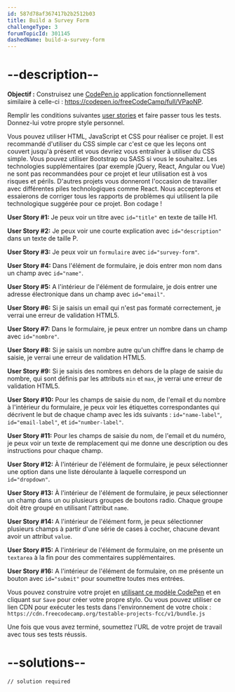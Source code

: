 ```yaml
---
id: 587d78af367417b2b2512b03
title: Build a Survey Form
challengeType: 3
forumTopicId: 301145
dashedName: build-a-survey-form
---
```


# --description--

**Objectif :** Construisez une [CodePen.io](https://codepen.io) application fonctionnellement similaire à celle-ci : <https://codepen.io/freeCodeCamp/full/VPaoNP>.

Remplir les conditions suivantes [user stories](https://en.wikipedia.org/wiki/User_story) et faire passer tous les tests. Donnez-lui votre propre style personnel.

Vous pouvez utiliser HTML, JavaScript et CSS pour réaliser ce projet. Il est recommandé d'utiliser du CSS simple car c'est ce que les leçons ont couvert jusqu'à présent et vous devriez vous entraîner à utiliser du CSS simple. Vous pouvez utiliser Bootstrap ou SASS si vous le souhaitez. Les technologies supplémentaires (par exemple jQuery, React, Angular ou Vue) ne sont pas recommandées pour ce projet et leur utilisation est à vos risques et périls. D'autres projets vous donneront l'occasion de travailler avec différentes piles technologiques comme React. Nous accepterons et essaierons de corriger tous les rapports de problèmes qui utilisent la pile technologique suggérée pour ce projet. Bon codage !

**User Story #1:** Je peux voir un titre avec `id="title"` en texte de taille H1.

**User Story #2:** Je peux voir une courte explication avec `id="description"` dans un texte de taille P.

**User Story #3:** Je peux voir un `formulaire` avec `id="survey-form"`.

**User Story #4:** Dans l'élément de formulaire, je dois entrer mon nom dans un champ avec `id="name"`.

**User Story #5:** A l'intérieur de l'élément de formulaire, je dois entrer une adresse électronique dans un champ avec `id="email"`.

**User Story #6:** Si je saisis un email qui n'est pas formaté correctement, je verrai une erreur de validation HTML5.

**User Story #7:** Dans le formulaire, je peux entrer un nombre dans un champ avec `id="nombre"`.

**User Story #8:** Si je saisis un nombre autre qu'un chiffre dans le champ de saisie, je verrai une erreur de validation HTML5.

**User Story #9:** Si je saisis des nombres en dehors de la plage de saisie du nombre, qui sont définis par les attributs `min` et `max`, je verrai une erreur de validation HTML5.

**User Story #10:** Pour les champs de saisie du nom, de l'email et du nombre à l'intérieur du formulaire, je peux voir les étiquettes correspondantes qui décrivent le but de chaque champ avec les ids suivants : `id="name-label"`, `id="email-label"`, et `id="number-label"`.

**User Story #11:** Pour les champs de saisie du nom, de l'email et du numéro, je peux voir un texte de remplacement qui me donne une description ou des instructions pour chaque champ.

**User Story #12:** À l'intérieur de l'élément de formulaire, je peux sélectionner une option dans une liste déroulante à laquelle correspond un `id="dropdown"`.

**User Story #13:** À l'intérieur de l'élément de formulaire, je peux sélectionner un champ dans un ou plusieurs groupes de boutons radio. Chaque groupe doit être groupé en utilisant l'attribut `name`.

**User Story #14:** A l'intérieur de l'élément form, je peux sélectionner plusieurs champs à partir d'une série de cases à cocher, chacune devant avoir un attribut `value`.

**User Story #15:** A l'intérieur de l'élément de formulaire, on me présente un `textarea` à la fin pour des commentaires supplémentaires.

**User Story #16:** A l'intérieur de l'élément de formulaire, on me présente un bouton avec `id="submit"` pour soumettre toutes mes entrées.

Vous pouvez construire votre projet en <a href='https://codepen.io/pen?template=MJjpwO' target='_blank' rel='nofollow'>utilisant ce modèle CodePen</a> et en cliquant sur `Save` pour créer votre propre stylo. Ou vous pouvez utiliser ce lien CDN pour exécuter les tests dans l'environnement de votre choix : `https://cdn.freecodecamp.org/testable-projects-fcc/v1/bundle.js`

Une fois que vous avez terminé, soumettez l'URL de votre projet de travail avec tous ses tests réussis.

# --solutions--

```html
// solution required
```
